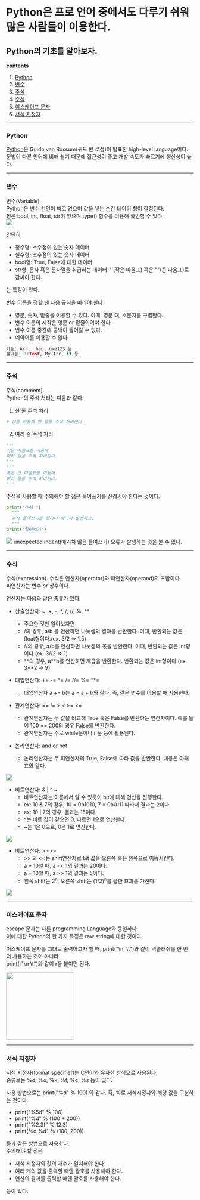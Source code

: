 Python은 프로 언어 중에서도 다루기 쉬워 많은 사람들이 이용한다.
===========
Python의 기초를 알아보자.
-----------
**contents**
1. [Python](#Python)
2. [변수](#변수)
3. [주석](#주석)
4. [수식](#수식)
5. [이스케이프 문자](#이스케이프-문자)
6. [서식 지정자](#서식-지정자)
***
### Python
[Python](https://ko.wikipedia.org/wiki/%ED%8C%8C%EC%9D%B4%EC%8D%AC)은 Guido van Rossum(귀도 반 로섬)이 발표한 high-level language이다.  
문법이 다른 언어에 비해 쉽기 때문에 접근성이 좋고 개발 속도가 빠르기에 생산성이 높다.  
***
### 변수
변수(Variable).  
Python은 변수 선언이 따로 없으며 값을 넣는 순간 데이터 형이 결정된다.  
형은 bool, int, float, str이 있으며 type() 함수를 이용해 확인할 수 있다.  
<img src="/assets/images/Python_BasicVariable.PNG">  

간단히
- 정수형: 소수점이 없는 숫자 데이터
- 실수형: 소수점이 있는 숫자 데이터
- bool형: True, False에 대한 데이터
- str형: 문자 혹은 문자열을 취급하는 데이터. ''(작은 따옴표) 혹은 ""(큰 따옴표)로 감싸야 한다.

는 특징이 있다.  


변수 이름을 정할 땐 다음 규칙을 따라야 한다.
- 영문, 숫자, 밑줄을 이용할 수 있다. 이때, 영문 대, 소문자를 구별한다.
- 변수 이름의 시작은 영문 or 밑줄이어야 한다.
- 변수 이름 중간에 공백이 들어갈 수 없다. 
- 예약어를 이용할 수 없다.

```Python
가능: Arr, _hap, qwe123 등 
불가능: 11Test, My Arr, if 등
```
***
### 주석
주석(comment).  
Python의 주석 처리는 다음과 같다.
1. 한 줄 주석 처리
```Python
# 샵을 이용해 한 줄을 주석 처리한다.
```

2. 여러 줄 주석 처리
```Python
'''
작은 따옴표를 이용해 
여러 줄을 주석 처리한다.
'''
"""
혹은 큰 따옴표를 이용해
여러 줄을 주석 처리한다.
"""
```

주석을 사용할 때 주의해야 할 점은 들여쓰기를 신경써야 한다는 것이다.  
```Python
print("주석 ")
  """
  주석 들여쓰기를 했더니 에러가 발생해요.
  """
print("알아보기")
```

<img src="/assets/images/Python_BasicCommentError.PNG">  
unexpected indent(예기치 않은 들여쓰기) 오류가 발생하는 것을 볼 수 있다.   

***  
### 수식
수식(expression). 
수식은 연산자(operator)와 피연산자(operand)의 조합이다.  
피연산자는 변수 or 상수이다.  

연산자는 다음과 같은 종류가 있다.  
- 산술연산자: =, +, -, *, /, //, %, **  
    - 주요한 것만 알아보자면 
    - /의 경우, a/b 를 연산하면 나눗셈의 결과를 반환한다. 이때, 반환되는 값은 float형이다.(ex. 3/2 => 1.5)
    - //의 경우, a/b를 연산하면 나눗셈의 몫을 반환한다. 이때, 반환되는 값은 int형이다.(ex. 3//2 => 1)
    - \*\*의 경우, a\*\*b를 연산하면 제곱을 반환한다. 반환되는 값은 int형이다.(ex. 3\*\*2 => 9)

- 대입연산자: += -= *= /= //= %= **=  
    - 대입연산자 a += b는 a = a + b와 같다. 즉, 같은 변수를 이용할 때 사용한다.

- 관계연산자: == != > < >= <=
    - 관계연산자는 두 값을 비교해 True 혹은 False를 반환하는 연산자이다. 예를 들어 100 == 200의 경우 False를 반환한다.
    - 관계연산자는 주로 while문이나 if문 등에 활용된다.  

- 논리연산자: and or not
    - 논리연산자는 두 피연산자의 True, False에 따라 값을 반환한다. 내용은 아래 표와 같다.  

<img src="/assets/images/Python_BasicLogicalOperator.PNG">    

- 비트연산자: & | ^ ~ 
    - 비트연산자는 이름에서 알 수 있듯이 bit에 대해 연산을 진행한다.
    - ex: 10 & 7의 경우, 10 = 0b1010, 7 = 0b0111 따라서 결과는 2이다.  
    - ex: 10 | 7의 경우, 결과는 15이다.  
    - ^는 비트 값이 같으면 0, 다르면 1으로 연산한다.
    - ~는 1은 0으로, 0은 1로 연산한다. 

<img src="/assets/images/Python_BasicBitOperator01.PNG">    

- 비트연산자: >> <<
    - \>\> 와 <<는 shift연산자로 bit 값을 오른쪽 혹은 왼쪽으로 이동시킨다.  
    - a = 10일 때, a << 1의 결과는 20이다.
    - a = 10일 때, a >> 1의 결과는 5이다.
    - 왼쪽 shift는 2<sup>n</sup>, 오른쪽 shift는 (1/2)<sup>n</sup>를 곱한 효과를 가진다.  
   
<img src="/assets/images/Python_BasicBitOperator02.PNG">    

***
### 이스케이프 문자
escape 문자는 다른 programming Language와 동일하다.  
이에 대한 Python의 한 가지 특징은 raw string에 대한 것이다.  

이스케이프 문자를 그대로 출력하고자 할 때, print("\\n, \\t")와 같이 역슬래쉬를 한 번 더 사용하는 것이 아니라  
print(r"\n \t")와 같이 r을 붙이면 된다.  

<img src="/assets/images/Python_BasicEscape.PNG" width="180">    

***
### 서식 지정자  
서식 지정자(format specifier)는 C언어와 유사한 방식으로 사용된다.  
종류로는 %d, %o, %x, %f, %c, %s 등이 있다.  

사용 방법으로는 print("%d" % 100) 와 같다. 즉, %로 서식지정자와 해당 값을 구분하는 것이다.  
- print("%5d" % 100)
- print("%d" % (100 + 200))
- print("%2.3f" % 12.3)
- print(%d %d" % (100, 200))

등과 같은 방법으로 사용한다.  
주의해야 할 점은 
- 서식 지정자와 값의 개수가 일치해야 한다.
- 여러 개의 값을 출력할 때엔 괄호를 사용해야 한다.
- 연산의 결과를 출력할 때엔 괄호를 사용해야 한다.

등이 있다.
